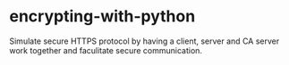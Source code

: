 # encrypting-with-python
Simulate secure HTTPS protocol by having a client, server and CA server work together and faculitate secure communication.
